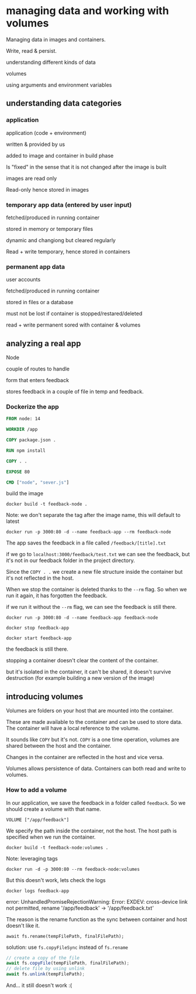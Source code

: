 # managing data and working with volumes

Managing data in images and containers.

Write, read & persist.

understanding different kinds of data

volumes

using arguments and environment variables

## understanding data categories

### application
application (code + environment)

written & provided by us

added to image and container in build phase

Is "fixed" in the sense that it is not changed after the image is built

images are read only 

Read-only hence stored in images

### temporary app data (entered by user input)

fetched/produced in running container 

stored in memory or temporary files 

dynamic and changiong but cleared regularly

Read + write temporary, hence stored in containers

### permanent app data

user accounts

fetched/produced in running container

stored in files or a database

must not be lost if container is stopped/restared/deleted

read + write permanent sored with container & volumes

## analyzing a real app

Node 

couple of routes to handle

form that enters feedback 

stores feedback in a couple of file in temp and feedback.

### Dockerize the app 

```Dockerfile
FROM node: 14

WORKDIR /app

COPY package.json .

RUN npm install

COPY . .

EXPOSE 80

CMD ["node", "sever.js"]
```

build the image

`docker build -t feedback-node .`

Note: we don't separate the tag after the image name, this will default to latest

`docker run -p 3000:80 -d --name feedback-app --rm feedback-node`

The app saves the feedback in a file called `/feedback/[title].txt`

if we go to `localhost:3000/feedback/test.txt` we can see the feedback, but it's not in our feedback folder in the project directory.

Since the `COPY . .` we create a new file structure inside the container but it's not reflected in the host.

When we stop the container is deleted thanks to the `--rm` flag. So when we run it again, it has forgotten the feedback.

if we run it without the `--rm` flag, we can see the feedback is still there.

`docker run -p 3000:80 -d --name feedback-app feedback-node`

`docker stop feedback-app`

`docker start feedback-app`

the feedback is still there.

stopping a container doesn't clear the content of the container.

but it's isolated in the container, it can't be shared, it doesn't survive destruction (for example building a new version of the image)

## introducing volumes

Volumes are folders on your host that are mounted into the container.

These are made available to the container and can be used to store data. The container will have a local reference to the volume.

It sounds like `COPY` but it's not. `COPY` is a one time operation, volumes are shared between the host and the container.

Changes in the container are reflected in the host and vice versa.

Volumes allows persistence of data. Containers can both read and write to volumes.

### How to add a volume

In our application, we save the feedback in a folder called `feedback`. So we should create a volume with that name.

`VOLUME ["/app/feedback"]`

We specify the path inside the container, not the host. The host path is specified when we run the container.

`docker build -t feedback-node:volumes .`

Note: leveraging tags

`docker run -d -p 3000:80 --rm feedback-node:volumes`

But this doesn't work, lets check the logs 

`docker logs feedback-app`

error: UnhandledPromiseRejectionWarning: Error: EXDEV: cross-device link not permitted, rename '/app/feedback' -> '/app/feedback.txt'

The reason is the rename function as the sync  between container and host doesn't like it.

`await fs.rename(tempFilePath, finalFilePath);`

solution: use `fs.copyFileSync` instead of `fs.rename`

```js
// create a copy of the file
await fs.copyFile(tempFilePath, finalFilePath);
// delete file by using unlink
await fs.unlink(tempFilePath);
```

And... it still doesn't work :(


